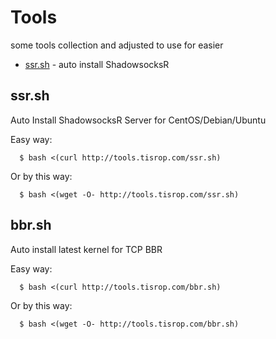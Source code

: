 # Tools

some tools collection and adjusted to use for easier

* [ssr.sh](#ssrsh) - auto install ShadowsocksR


ssr.sh
------
Auto Install ShadowsocksR Server for CentOS/Debian/Ubuntu

Easy way:
```Shell
  $ bash <(curl http://tools.tisrop.com/ssr.sh)
```

Or by this way:
```Shell
  $ bash <(wget -O- http://tools.tisrop.com/ssr.sh)
```


bbr.sh
------
Auto install latest kernel for TCP BBR

Easy way:
```Shell
  $ bash <(curl http://tools.tisrop.com/bbr.sh)
```

Or by this way:
```Shell
  $ bash <(wget -O- http://tools.tisrop.com/bbr.sh)
```

